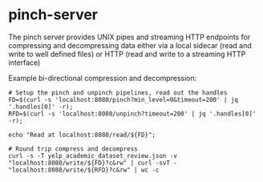 pinch-server
============
The pinch server provides UNIX pipes and streaming HTTP endpoints for
compressing and decompressing data either via a local sidecar (read and write
to well defined files) or HTTP (read and write to a streaming HTTP interface)

Example bi-directional compression and decompression:
```
# Setup the pinch and unpinch pipelines, read out the handles
FD=$(curl -s 'localhost:8080/pinch?min_level=0&timeout=200' | jq '.handles[0]' -r);
RFD=$(curl -s 'localhost:8080/unpinch?timeout=200' | jq '.handles[0]' -r);

echo "Read at localhost:8080/read/${FD}";

# Round trip compress and decompress
curl -s -T yelp_academic_dataset_review.json -v "localhost:8080/write/${FD}?c&rw" | curl -svT - "localhost:8080/write/${RFD}?c&rw" | wc -c
```
